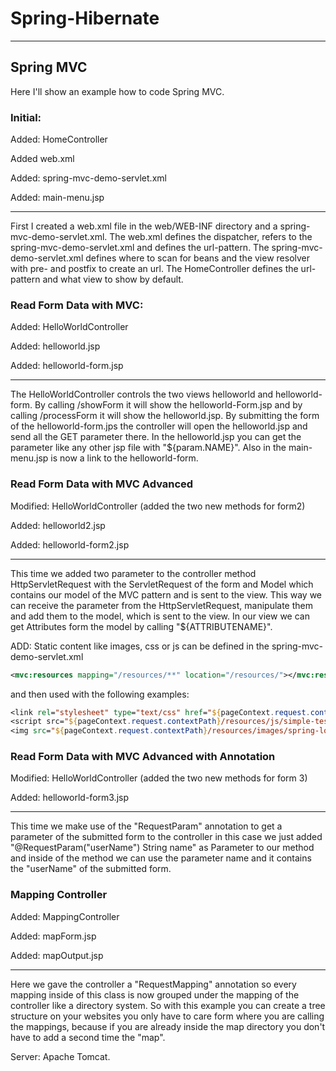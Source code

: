 # Spring-Hibernate

---

## Spring MVC

Here I'll show an example how to code Spring MVC.

### Initial:
Added: HomeController

Added web.xml

Added: spring-mvc-demo-servlet.xml

Added: main-menu.jsp 

---
First I created a web.xml file in the web/WEB-INF directory and a spring-mvc-demo-servlet.xml.
The web.xml defines the dispatcher, refers to the spring-mvc-demo-servlet.xml and defines the url-pattern.
The spring-mvc-demo-servlet.xml defines where to scan for beans and the view resolver with pre- and postfix to create an url.
The HomeController defines the url-pattern and what view to show by default.

### Read Form Data with MVC:
Added: HelloWorldController

Added: helloworld.jsp

Added: helloworld-form.jsp

---
The HelloWorldController controls the two views helloworld and helloworld-form. By calling /showForm it will show the helloworld-Form.jsp and by calling /processForm it will show the helloworld.jsp.
By submitting the form of the helloworld-form.jps the controller will open the helloworld.jsp and send all the GET parameter there.
In the helloworld.jsp you can get the parameter like any other jsp file with "${param.NAME}".
Also in the main-menu.jsp is now a link to the helloworld-form.

### Read Form Data with MVC Advanced
Modified: HelloWorldController (added the two new methods for form2)

Added: helloworld2.jsp

Added: helloworld-form2.jsp

---
This time we added two parameter to the controller method HttpServletRequest with the ServletRequest of the form and Model which contains our model of the MVC pattern and is sent to the view.
This way we can receive the parameter from the HttpServletRequest, manipulate them and add them to the model, which is sent to the view.
In our view we can get Attributes form the model by calling "${ATTRIBUTENAME}".

ADD: Static content like images, css or js can be defined in the spring-mvc-demo-servlet.xml 

```xml
<mvc:resources mapping="/resources/**" location="/resources/"></mvc:resources>
``` 

and then used with the following examples:

```jsp
<link rel="stylesheet" type="text/css" href="${pageContext.request.contextPath}/resources/css/my-test.css">
<script src="${pageContext.request.contextPath}/resources/js/simple-test.js"></script>
<img src="${pageContext.request.contextPath}/resources/images/spring-logo.png"/>
```

### Read Form Data with MVC Advanced with Annotation
Modified: HelloWorldController (added the two new methods for form 3)

Added: helloworld-form3.jsp

---
This time we make use of the "RequestParam" annotation to get a parameter of the submitted form to the controller in this case we just added "@RequestParam("userName") String name" as Parameter to our method and inside of the method we can use the parameter name and it contains the "userName" of the submitted form.

### Mapping Controller
Added: MappingController

Added: mapForm.jsp

Added: mapOutput.jsp

---
Here we gave the controller a "RequestMapping" annotation so every mapping inside of this class is now grouped under the mapping of the controller like a directory system.
So with this example you can create a tree structure on your websites you only have to care form where you are calling the mappings, because if you are already inside the map directory you don't have to add a second time the "map".

Server: Apache Tomcat.
